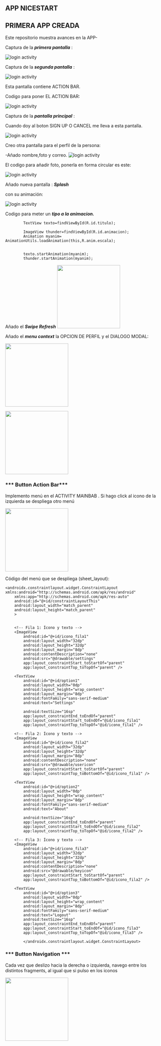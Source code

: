 ## APP NICESTART
## PRIMERA APP CREADA 

Este repositorio muestra avances en la APP-


Captura de la ***primera pantalla*** :

![login activity](img/img1.png)

Captura de la ***segunda pantalla*** :

![login activity](img/img3.png)

Esta pantalla contiene ACTION BAR.

Codigo para poner EL ACTION BAR:

![login activity](img/theme.jpg)



Captura de la ***pantalla principal*** :

Cuando doy al boton SIGN UP O CANCEL me lleva a esta pantalla.

![login activity](img/img2.png)

Creo otra pantalla para el perfil de la persona: 

-Añado nombre,foto y correo. 
![login activity](img/perfil.png)

El codigo para añadir foto, ponerla en forma circular es este:

![login activity](img/fotoperfil.jpg)


Añado nueva pantalla : ***Splash***

con su animación: 

![login activity](img/definitiva.png)


Codigo para meter un ***tipo a la animacion.***

```       
        TextView texto=findViewById(R.id.titulo);

        ImageView thunder=findViewById(R.id.animacion);
        Animation myanim= AnimationUtils.loadAnimation(this,R.anim.escala);

   
        texto.startAnimation(myanim);
        thunder.startAnimation(myanim);
 ```

Añado el ***Swipe Refresh***
<img src="videos/refreco.gif" width="200"></img>


Añado el  ***menu context*** la OPCION DE PERFIL y el DIALOGO MODAL:
 

<img src="videos/perfil.gif" width="200"></img>



<img src="videos/dialogomodal.gif" width="200"></img>





### *** Button Action Bar***
Implemento menú en el ACTIVITY MAINBAB .
Si hago click al icono de la izquierda se despliega otro menú


<img src="videos/videoact.gif" width="200"></img>

Código del menú que se despliega (sheet_layout):


```<?xml version="1.0" encoding="utf-8"?>
<androidx.constraintlayout.widget.ConstraintLayout xmlns:android="http://schemas.android.com/apk/res/android"
    xmlns:app="http://schemas.android.com/apk/res-auto"
    android:id="@+id/constraintLayoutThis"
    android:layout_width="match_parent"
    android:layout_height="match_parent"
    >


    <!-- Fila 1: Ícono y texto -->
    <ImageView
        android:id="@+id/icono_fila1"
        android:layout_width="32dp"
        android:layout_height="32dp"
        android:layout_margin="8dp"
        android:contentDescription="none"
        android:src="@drawable/settings"
        app:layout_constraintStart_toStartOf="parent"
        app:layout_constraintTop_toTopOf="parent" />

    <TextView
        android:id="@+id/option1"
        android:layout_width="0dp"
        android:layout_height="wrap_content"
        android:layout_margin="8dp"
        android:fontFamily="sans-serif-medium"
        android:text="Settings"

        android:textSize="16sp"
        app:layout_constraintEnd_toEndOf="parent"
        app:layout_constraintStart_toEndOf="@id/icono_fila1"
        app:layout_constraintTop_toTopOf="@id/icono_fila1" />

    <!-- Fila 2: Ícono y texto -->
    <ImageView
        android:id="@+id/icono_fila2"
        android:layout_width="32dp"
        android:layout_height="32dp"
        android:layout_margin="8dp"
        android:contentDescription="none"
        android:src="@drawable/usericon"
        app:layout_constraintStart_toStartOf="parent"
        app:layout_constraintTop_toBottomOf="@id/icono_fila1" />

    <TextView
        android:id="@+id/option2"
        android:layout_width="0dp"
        android:layout_height="wrap_content"
        android:layout_margin="8dp"
        android:fontFamily="sans-serif-medium"
        android:text="About"

        android:textSize="16sp"
        app:layout_constraintEnd_toEndOf="parent"
        app:layout_constraintStart_toEndOf="@id/icono_fila2"
        app:layout_constraintTop_toTopOf="@id/icono_fila2" />

    <!-- Fila 3: Ícono y texto -->
    <ImageView
        android:id="@+id/icono_fila3"
        android:layout_width="32dp"
        android:layout_height="32dp"
        android:layout_margin="8dp"
        android:contentDescription="none"
        android:src="@drawable/keyicon"
        app:layout_constraintStart_toStartOf="parent"
        app:layout_constraintTop_toBottomOf="@id/icono_fila2" />

    <TextView
        android:id="@+id/option3"
        android:layout_width="0dp"
        android:layout_height="wrap_content"
        android:layout_margin="8dp"
        android:fontFamily="sans-serif-medium"
        android:text="Logout"
        android:textSize="16sp"
        app:layout_constraintEnd_toEndOf="parent"
        app:layout_constraintStart_toEndOf="@id/icono_fila3"
        app:layout_constraintTop_toTopOf="@id/icono_fila3" />

        </androidx.constraintlayout.widget.ConstraintLayout>
```


### *** Button Navigation ***

Cada vez que deslizo hacia la derecha o izquierda, navego entre los distintos fragments, al igual que si pulso en los iconos 


<img src="videos/navigation.gif" width="200"></img>

